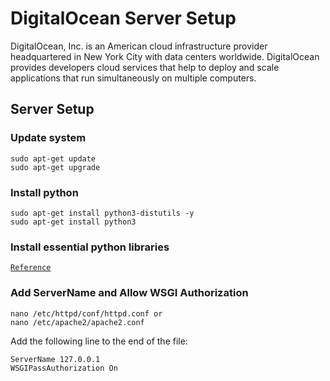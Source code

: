 # DigitalOcean Server Setup

DigitalOcean, Inc. is an American cloud infrastructure provider headquartered in New York City with data centers worldwide. DigitalOcean provides developers cloud services that help to deploy and scale applications that run simultaneously on multiple computers.

## Server Setup

### Update system

    sudo apt-get update
    sudo apt-get upgrade

### Install python

    sudo apt-get install python3-distutils -y
    sudo apt-get install python3

### Install essential python libraries

[`Reference`](https://gist.github.com/pvanfas/6da287111dee1b08d325b33c984505a6#development-system-setup)

### Add ServerName and Allow WSGI Authorization

    nano /etc/httpd/conf/httpd.conf or
    nano /etc/apache2/apache2.conf

Add the following line to the end of the file:

    ServerName 127.0.0.1
    WSGIPassAuthorization On
